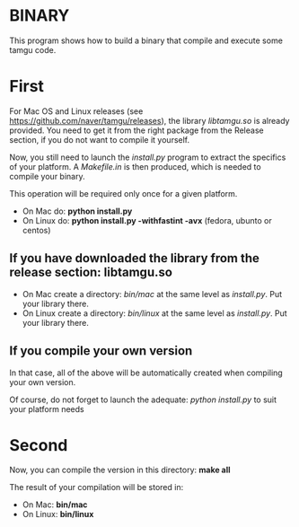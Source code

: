# BINARY

This program shows how to build a binary that compile and execute some tamgu code.

# First

For Mac OS and Linux releases (see https://github.com/naver/tamgu/releases), the library *libtamgu.so* is already provided. You need to get it from the right package from the Release section, if you do not want to compile it yourself.

Now, you still need to launch the *install.py* program to extract the specifics of your platform. A *Makefile.in* is then produced, which is needed to compile your binary.

This operation will be required only once for a given platform.

* On Mac do: **python install.py**
* On Linux do: **python install.py -withfastint -avx** (fedora, ubunto or centos)

## If you have downloaded the library from the release section: libtamgu.so

* On Mac create a directory: *bin/mac* at the same level as *install.py*. Put your library there.
* On Linux create a directory: *bin/linux* at the same level as *install.py*. Put your library there.

## If you compile your own version

In that case, all of the above will be automatically created when compiling your own version.

Of course, do not forget to launch the adequate: *python install.py* to suit your platform needs

# Second

Now, you can compile the version in this directory: **make all**

The result of your compilation will be stored in:

* On Mac: **bin/mac**
* On Linux: **bin/linux**
